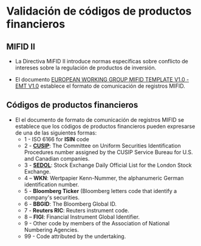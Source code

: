 # Validación de códigos de productos financieros

## MIFID II

- La Directiva MiFID II introduce normas específicas sobre conflicto de intereses sobre la regulación de productos de inversión.

- El documento [EUROPEAN WORKING GROUP MIFID TEMPLATE V1.0 - EMT V1.0](http://www.efama.org/Documents/20170803-EMTV1.0.xlsx) establece el formato de comunicación de registros MIFID.

## Códigos de productos financieros

- El el documento de formato de comunicación de registros MIFID se establece que los códigos de productos financieros pueden expresarse de una de las siguientes formas:
  - 1 - ISO 6166 for **ISIN** code
  - 2 - [**CUSIP**](CUSIP.md): The Committee on Uniform Securities Identification Procedures number assigned by the CUSIP Service Bureau for U.S. and Canadian companies.
  - 3 - [**SEDOL**](SEDOL.md): Stock Exchange Daily Official List for the London Stock Exchange.
  - 4 – **WKN**: Wertpapier Kenn-Nummer, the alphanumeric German identification number.
  - 5 - **Bloomberg Ticker** (Bloomberg letters code that identify a company's securities.
  - 6 - **BBGID**: The Bloomberg Global ID.
  - 7 - **Reuters RIC**: Reuters instrument code.
  - 8 – **FIGI**: Financial Instrument Global Identifier.
  - 9 - Other code by members of the Association of National Numbering Agencies.
  - 99 - Code attributed by the undertaking.

